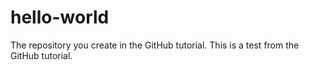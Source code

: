 # hello-world
The repository you create in the GitHub tutorial.
This is a test from the GitHub tutorial.
